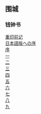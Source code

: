 ## 围城
### 钱钟书
[重印前记](围城_重印前记.html)<br>
[日本語版への序](围城_日本語版への序.html)<br>
[序](围城_序.html)<br>
[一](围城_一.html)<br>
[二](围城_二.html)<br>
[三](围城_三.html)<br>
[四](围城_四.html)<br>
[五](围城_五.html)<br>
[六](围城_六.html)<br>
[七](围城_七.html)<br>
[八](围城_八.html)<br>
[九](围城_九.html)<br>